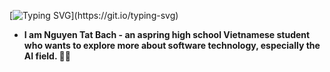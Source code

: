 [![Typing SVG](https://readme-typing-svg.herokuapp.com?color=%2336BCF7&lines=Hi+there!)](https://git.io/typing-svg)
- **I am Nguyen Tat Bach - an aspring high school Vietnamese student who wants to explore more about software technology, especially the AI field. 👨‍💻**

